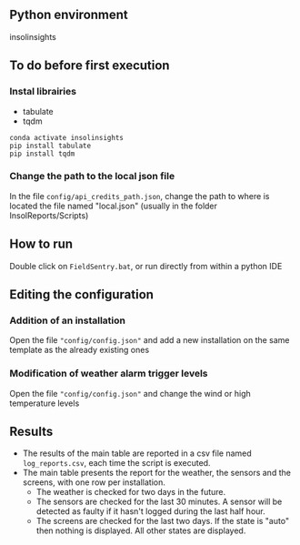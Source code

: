 ## Python environment

insolinsights

## To do before first execution

### Instal librairies

- tabulate  
- tqdm  

`conda activate insolinsights`    
`pip install tabulate`  
`pip install tqdm`  

### Change the path to the local json file 
In the file `config/api_credits_path.json`, change the path to where is located the file named "local.json" (usually in the folder InsolReports/Scripts)

## How to run

Double click on `FieldSentry.bat`, or run directly from within a python IDE

## Editing the configuration

### Addition of an installation
Open the file `"config/config.json"` and add a new installation on the same template as the already existing ones

### Modification of weather alarm trigger levels
Open the file `"config/config.json"` and change the wind or high temperature levels

## Results
- The results of the main table are reported in a csv file named `log_reports.csv`, each time the script is executed. 
- The main table presents the report for the weather, the sensors and the screens, with one row per installation. 
	- The weather is checked for two days in the future. 
	- The sensors are checked for the last 30 minutes. A sensor will be detected as faulty if it hasn't logged during the last half hour. 
	- The screens are checked for the last two days. If the state is "auto" then nothing is displayed. All other states are displayed. 
